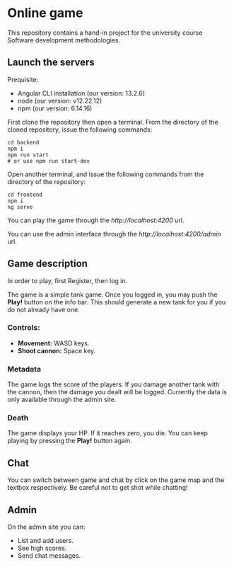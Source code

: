# Online game

This repository contains a hand-in project for the university course Software development methodologies.

## Launch the servers

Prequisite:
- Angular CLI installation (our version: 13.2.6)
- node (our version: v12.22.12)
- npm (our version: 6.14.16)

First clone the repository then open a terminal. From the directory of the cloned repository, issue the following commands:

```
cd backend
npm i
npm run start
# or use npm run start-dev
```

Open another terminal, and issue the following commands from the directory of the repository:

```
cd frontend
npm i
ng serve
```

You can play the game through the *http://localhost:4200* url.

You can use the admin interface through the *http://localhost:4200/admin* url.

## Game description

In order to play, first Register, then log in.

The game is a simple tank game. Once you logged in, you may push the **Play!** button on the info bar. This should generate a new tank for you if you do not already have one.

### Controls:
- **Movement:** WASD keys.
- **Shoot cannon:** Space key.

### Metadata
The game logs the score of the players. If you damage another tank with the cannon, then the damage you dealt will be logged. Currently the data is only available through the admin site.

### Death
The game displays your HP. If it reaches zero, you die. You can keep playing by pressing the **Play!** button again.

## Chat

You can switch between game and chat by click on the game map and the textbox respectively. Be careful not to get shot while chatting!

## Admin

On the admin site you can:
- List and add users.
- See high scores.
- Send chat messages.